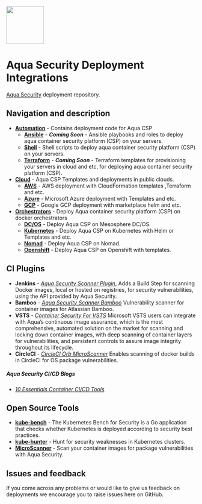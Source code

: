 <img src="https://avatars3.githubusercontent.com/u/12783832?s=200&v=4" heigth="100" width="100" />

# Aqua Security Deployment Integrations

[Aqua Security](https://www.aquasec.com) deployment repository.

## Navigation and description

* [**Automation**](automation/) - Contains deployment code for Aqua CSP
    * [**Ansible**](automation/ansible/) - ***Coming Soon*** - Ansible playbooks and roles to deploy aqua container security platform (CSP) on your servers.
    * [**Shell**](automation/shell/) - Shell scripts to deploy aqua container security platform (CSP) on your servers. 
    * [**Terraform**](automation/terraform/) - ***Coming Soon*** - Terraform templates for provisioning your servers in cloud and etc, for deploying aqua container security platform (CSP).
* [**Cloud**](cloud/) - Aqua CSP Templates and deployments in public clouds.
    * [**AWS**](cloud/aws/) - AWS deployment with CloudFormation templates ,Terraform and etc.
    * [**Azure**](cloud/azure/) - Microsoft Azure deployment with Templates and etc.
    * [**GCP**](cloud/gcp/) - Google GCP deployment with marketplace helm and etc.
* [**Orchestrators**](orchestrators/) - Deploy Aqua container security platform (CSP) on docker orchestrators
    * [**DC/OS**](orchestrators/dcos/) - Deploy Aqua CSP on Mesosphere DC/OS.
    * [**Kubernetes**](orchestrators/kubernetes/) - Deploy Aqua CSP on Kubernetes with Helm or Templates and etc.
    * [**Nomad**](orchestrators/nomad/) - Deploy Aqua CSP on Nomad.
    * [**Openshift**](orchestrators/openshift/) - Deploy Aqua CSP on Openshift with templates.

## CI Plugins

* **Jenkins** - [*Aqua Security Scanner Plugin*](https://github.com/jenkinsci/aqua-security-scanner-plugin), Adds a Build Step for scanning Docker images, local or hosted on registries, for security vulnerabilities, using the API provided by Aqua Security.
* **Bamboo** - [*Aqua Security Scanner Bamboo*](https://marketplace.atlassian.com/apps/1216895/container-security?hosting=server&tab=overview) Vulnerability scanner for container images for Atlassian Bamboo.
* **VSTS** - [*Container Security For VSTS*](https://marketplace.visualstudio.com/items?itemName=aquasec.aquasec) Microsoft VSTS users can integrate with Aqua’s continuous image assurance, which is the most comprehensive, automated solution on the market for scanning and locking down container images, with deep scanning of container layers for vulnerabilities, and persistent controls to assure image integrity throughout its lifecycle.
* **CircleCI** - [*CircleCI Orb MicroScanner*](https://github.com/aquasecurity/circleci-orb-microscanner) Enables scanning of docker builds in CircleCi for OS package vulnerabilities.

##### Aqua Security CI/CD Blogs

* [*10 Essentials Container CI/CD Tools*](https://blog.aquasec.com/10-essential-container-ci/cd-tools) 

## Open Source Tools
* [**kube-bench**](https://github.com/aquasecurity/kube-bench) - The Kubernetes Bench for Security is a Go application that checks whether Kubernetes is deployed according to security best practices.
* [**kube-hunter**](https://github.com/aquasecurity/kube-hunter) - Hunt for security weaknesses in Kubernetes clusters.
* [**MicroScanner**](https://github.com/aquasecurity/microscanner) - Scan your container images for package vulnerabilities with Aqua Security.

## Issues and feedback
If you come across any problems or would like to give us feedback on deployments we encourage you to raise issues here on GitHub.

